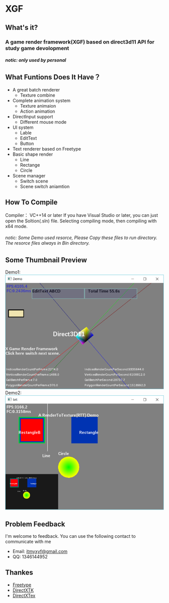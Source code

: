 #           XGF
## What's it?
### A game render framework(XGF) based on direct3d11 API for study game devolopment
##### notic: only used by personal
  
## What Funtions Does It Have？

* A great batch renderer
    *  Texture combine
* Complete animation system
    * Texture animaion
    * Action animation
* DirectInput support
    * Different mouse mode
* UI system
    * Lable
    * EditText
    * Button
* Text renderer based on Freetype
* Basic shape render
    * Line
    * Rectange
    * Circle
* Scene manager
    * Switch scene
    * Scene switch aniamtion
  
## How To Compile
Compiler： VC++14 or later
If you have Visual Studio or later, you can just open the Soltion(.sln) file. Selecting compiling mode, then compiling with x64 mode.
  
###### notic: Some Demo used resorce, Please Copy these files to run directory. The resorce files always in Bin directory.
 
## Some Thumbnail Preview
 Demo1:  
![DemoMore](https://raw.githubusercontent.com/kadds/XGF/master/TT.PNG)
 Demo2:  
![EasyDemo](https://raw.githubusercontent.com/kadds/XGF/master/TT2.PNG)
 
## Problem Feedback
I'm welcome to feedback. You can use the following contact to communicate with me  
  
* Email: <itmyxyf@gmail.com>
* QQ: 1346144952
  
## Thankes
* [Freetype](https://sourceforge.net/projects/freetype/) 
* [DirectXTK](https://github.com/Microsoft/DirectXT)
* [DirectXTex](https://github.com/Microsoft/DirectXTex)
